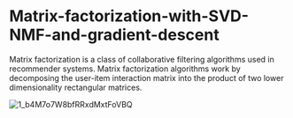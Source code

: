 # Matrix-factorization-with-SVD-NMF-and-gradient-descent
Matrix factorization is a class of collaborative filtering algorithms used in recommender systems. Matrix factorization algorithms work by decomposing the user-item interaction matrix into the product of two lower dimensionality rectangular matrices.

![1_b4M7o7W8bfRRxdMxtFoVBQ](https://github.com/hanfei1986/Matrix-factorization-with-SVD-NMF-and-gradient-descent/assets/59255164/b3be7b10-b436-478c-888d-ed1390213e52)
